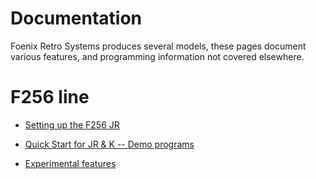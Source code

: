# Documentation

Foenix Retro Systems produces several models, these pages document various features, and programming information not covered elsewhere.

# F256 line

* [Setting up the F256 JR](f256/setting_up_jr.md)

* [Quick Start for JR & K -- Demo programs](f256/quick_start.md)

* [Experimental features](f256/experiments.md)

